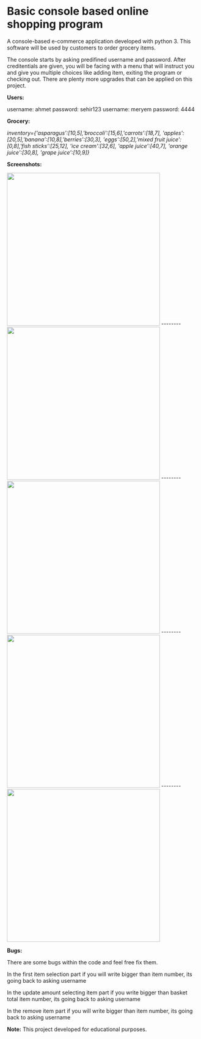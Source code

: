 # Basic console based online shopping program
 A console-based e-commerce application developed with python 3. This software will be used by customers to order grocery items.

The console starts by asking predifined username and password. After creditentials are given, you will be facing with a menu that will instruct you and give you multiple choices like adding item, exiting the program or checking out. There are plenty more upgrades that can be applied on this project.

__Users:__

username: ahmet password: sehir123
username: meryem password: 4444

__Grocery:__

*inventory={'asparagus':[10,5],'broccoli':[15,6],'carrots':[18,7],
'apples':[20,5],'banana':[10,8],'berries':[30,3],
'eggs':[50,2],'mixed fruit juice':[0,8],'fish sticks':[25,12],
'ice cream':[32,6], 'apple juice':[40,7], 'orange juice':[30,8],
'grape juice':[10,9]}*

__Screenshots:__

<img src="https://user-images.githubusercontent.com/43733194/76306286-adb48100-62d7-11ea-9b0b-5fad4ae70f63.png" width="400">
--------
<img src="https://user-images.githubusercontent.com/43733194/76306289-aee5ae00-62d7-11ea-9546-82b4027ce7b5.png" width="400">
--------
<img src="https://user-images.githubusercontent.com/43733194/76306292-b016db00-62d7-11ea-861e-0fb6e5ec8743.png" width="400">
--------
<img src="https://user-images.githubusercontent.com/43733194/76306297-b2793500-62d7-11ea-92b5-8c0b02fa6396.png" width="400">
--------
<img src="https://user-images.githubusercontent.com/43733194/76306299-b311cb80-62d7-11ea-8bc1-e2a41e1b4c1e.png" width="400">

__Bugs:__

There are some bugs within the code and feel free fix them.

In the first item selection part if you will write bigger than item number, its going back to asking username

In the update amount selecting item part if you write bigger than basket total item number, its going back to asking username

In the remove item part if you will write bigger than item number, its going back to asking username

__Note:__
This project developed for educational purposes.
